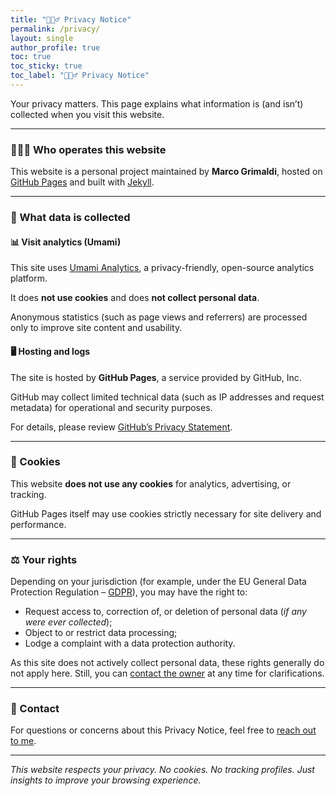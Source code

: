 ```yaml
---
title: "🕵🏼‍♂️ Privacy Notice"
permalink: /privacy/
layout: single
author_profile: true
toc: true
toc_sticky: true
toc_label: "🕵🏼‍♂️ Privacy Notice"
---
```


Your privacy matters. This page explains what information is (and isn’t) collected when you visit this website.

---

### 👨🏻‍💼 Who operates this website

This website is a personal project maintained by **Marco Grimaldi**, hosted on [GitHub Pages](https://pages.github.com) and built with [Jekyll](https://jekyllrb.com).

---

### 🧠 What data is collected

#### 📊 Visit analytics (Umami)

This site uses [Umami Analytics](https://umami.is), a privacy-friendly, open-source analytics platform.  

It does **not use cookies** and does **not collect personal data**.  

Anonymous statistics (such as page views and referrers) are processed only to improve site content and usability.

#### 🖥️ Hosting and logs

The site is hosted by **GitHub Pages**, a service provided by GitHub, Inc.  

GitHub may collect limited technical data (such as IP addresses and request metadata) for operational and security purposes.  

For details, please review [GitHub’s Privacy Statement](https://docs.github.com/en/site-policy/privacy-policies/github-privacy-statement).

---

### 🍪 Cookies

This website **does not use any cookies** for analytics, advertising, or tracking.

GitHub Pages itself may use cookies strictly necessary for site delivery and performance.

---

### ⚖️ Your rights

Depending on your jurisdiction (for example, under the EU General Data Protection Regulation – [GDPR](https://gdpr.eu/what-is-gdpr/)), you may have the right to:

- Request access to, correction of, or deletion of personal data (*if any were ever collected*);
- Object to or restrict data processing;
- Lodge a complaint with a data protection authority.

As this site does not actively collect personal data, these rights generally do not apply here. Still, you can [contact the owner](/contact/) at any time for clarifications.

---

### 💬 Contact

For questions or concerns about this Privacy Notice, feel free to [reach out to me](/contact/).

---

*This website respects your privacy. No cookies. No tracking profiles. Just insights to improve your browsing experience.*

